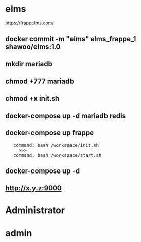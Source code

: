 # elms
https://frappelms.com/

## docker commit -m "elms" elms_frappe_1 shawoo/elms:1.0
## mkdir mariadb
## chmod +777 mariadb
## chmod +x init.sh
## docker-compose up -d mariadb redis
## docker-compose up frappe
<pre>
   command: bash /workspace/init.sh
     >>>
   command: bash /workspace/start.sh
</pre>
## docker-compose up -d

## http://x.y.z:9000
# Administrator
# admin
